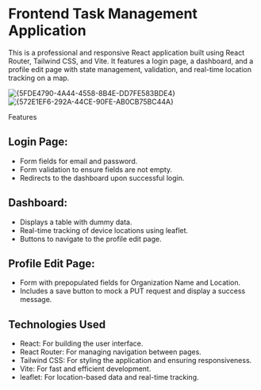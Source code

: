 # Frontend Task Management Application
  This is a professional and responsive React application built using React Router, Tailwind CSS, and Vite. It features a login page, a dashboard, and a profile edit page with state management, validation, and real-time location tracking on a map.

![{5FDE4790-4A44-4558-8B4E-DD7FE583BDE4}](https://github.com/user-attachments/assets/ca35f478-efed-4c90-b0a0-647a50de25f7)
![{572E1EF6-292A-44CE-90FE-AB0CB75BC44A}](https://github.com/user-attachments/assets/ca01644b-8ee9-4ace-8217-2ab3adeb3781)



Features
 ## Login Page:

- Form fields for email and password.
- Form validation to ensure fields are not empty.
- Redirects to the dashboard upon successful login.

## Dashboard:

- Displays a table with dummy data.
- Real-time tracking of device locations using leaflet.
- Buttons to navigate to the profile edit page.

## Profile Edit Page:

- Form with prepopulated fields for Organization Name and Location.
- Includes a save button to mock a PUT request and display a success message.
  
## Technologies Used
- React: For building the user interface.
- React Router: For managing navigation between pages.
- Tailwind CSS: For styling the application and ensuring responsiveness.
- Vite: For fast and efficient development.
- leaflet: For location-based data and real-time tracking.
